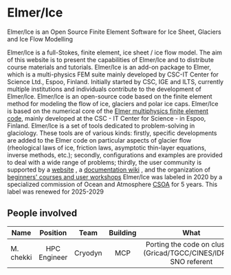
# Elmer/Ice

Elmer/Ice is an Open Source Finite Element Software for Ice Sheet, Glaciers and Ice Flow Modelling

Elmer/Ice is a full-Stokes, finite element, ice sheet / ice flow model. The aim of this website is to present the capabilities of Elmer/Ice and to distribute course materials and tutorials.
Elmer/Ice is an add-on package to Elmer, which is a multi-physics FEM suite mainly developed by CSC-IT Center for Science Ltd., Espoo, Finland. Initially started by CSC,  IGE and ILTS, currently multiple institutions and individuals contribute to the development of Elmer/Ice.
Elmer/Ice is an open-source code based on the finite element method for modeling the flow of ice, glaciers and polar ice caps. 
Elmer/Ice is based on the numerical core of the [Elmer multiphysics finite element code](https://www.elmerfem.org/blog/), mainly developed at the CSC - IT Center for Science - in Espoo, Finland. 
Elmer/Ice is a set of tools dedicated to problem-solving in glaciology. These tools are of various kinds: firstly, specific developments are added to the Elmer code on particular aspects of glacier flow (rheological laws of ice, friction laws, asymptotic thin-layer equations, inverse methods, etc.); secondly, configurations and examples are provided to deal with a wide range of problems; thirdly, the user community is supported by a [website](http://elmerice.elmerfem.org/) , a [documentation wiki](http://elmerfem.org/elmerice/wiki/doku.php)  , and the organization of [beginners' courses and user workshops](http://elmerfem.org/elmerice/wiki/doku.php?id=courses:courses)
Elmer/Ice was labeled in 2020  by  a specialized commission of Ocean and Atmosphere [CSOA](https://www.insu.cnrs.fr/en/person/specialized-commission-ocean-atmosphere-csoa)  for 5 years. This label was renewed for 2025-2029

##  People involved

|   Name       |  Position         |  Team            |  Building          | What                                                 |
| -------------|:-----------------:|:----------------:|:------------------:|:----------------------------------------------------:|
| M. chekki    | HPC Engineer      | Cryodyn          |    MCP             | Porting the code on clusters (Gricad/TGCC/CINES/IDRIS)+ SNO referent |

 
